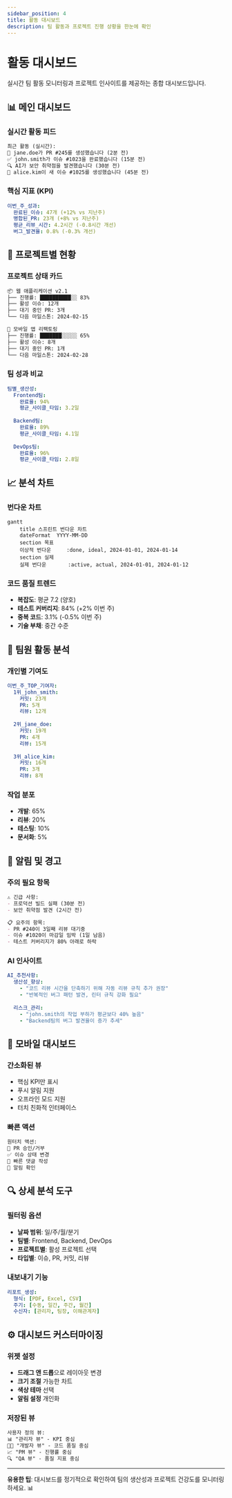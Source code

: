 ```yaml
---
sidebar_position: 4
title: 활동 대시보드
description: 팀 활동과 프로젝트 진행 상황을 한눈에 확인
---
```


# 활동 대시보드

실시간 팀 활동 모니터링과 프로젝트 인사이트를 제공하는 종합 대시보드입니다.

## 📊 메인 대시보드

### 실시간 활동 피드
```markdown
최근 활동 (실시간):
🔄 jane.doe가 PR #245를 생성했습니다 (2분 전)
✅ john.smith가 이슈 #1023을 완료했습니다 (15분 전)
🔍 AI가 보안 취약점을 발견했습니다 (30분 전)
📝 alice.kim이 새 이슈 #1025를 생성했습니다 (45분 전)
```

### 핵심 지표 (KPI)
```yaml
이번_주_성과:
  완료된_이슈: 47개 (+12% vs 지난주)
  병합된_PR: 23개 (+8% vs 지난주)
  평균_리뷰_시간: 4.2시간 (-0.8시간 개선)
  버그_발견율: 0.8% (-0.3% 개선)
```

## 🎯 프로젝트별 현황

### 프로젝트 상태 카드
```markdown
📦 웹 애플리케이션 v2.1
├── 진행률: ██████████░░ 83%
├── 활성 이슈: 12개
├── 대기 중인 PR: 3개
└── 다음 마일스톤: 2024-02-15

🔧 모바일 앱 리팩토링  
├── 진행률: ███████░░░░░ 65%
├── 활성 이슈: 8개
├── 대기 중인 PR: 1개
└── 다음 마일스톤: 2024-02-28
```

### 팀 성과 비교
```yaml
팀별_생산성:
  Frontend팀:
    완료율: 94%
    평균_사이클_타임: 3.2일
    
  Backend팀:
    완료율: 89%
    평균_사이클_타임: 4.1일
    
  DevOps팀:
    완료율: 96%
    평균_사이클_타임: 2.8일
```

## 📈 분석 차트

### 번다운 차트
```mermaid
gantt
    title 스프린트 번다운 차트
    dateFormat  YYYY-MM-DD
    section 목표
    이상적 번다운     :done, ideal, 2024-01-01, 2024-01-14
    section 실제
    실제 번다운       :active, actual, 2024-01-01, 2024-01-12
```

### 코드 품질 트렌드
- **복잡도**: 평균 7.2 (양호)
- **테스트 커버리지**: 84% (+2% 이번 주)
- **중복 코드**: 3.1% (-0.5% 이번 주)
- **기술 부채**: 중간 수준

## 👥 팀원 활동 분석

### 개인별 기여도
```yaml
이번_주_TOP_기여자:
  1위_john_smith:
    커밋: 23개
    PR: 5개
    리뷰: 12개
    
  2위_jane_doe:
    커밋: 19개
    PR: 4개
    리뷰: 15개
    
  3위_alice_kim:
    커밋: 16개
    PR: 3개
    리뷰: 8개
```

### 작업 분포
- **개발**: 65%
- **리뷰**: 20%
- **테스팅**: 10%
- **문서화**: 5%

## 🚨 알림 및 경고

### 주의 필요 항목
```markdown
⚠️ 긴급 사항:
- 프로덕션 빌드 실패 (30분 전)
- 보안 취약점 발견 (2시간 전)

📋 요주의 항목:
- PR #240이 3일째 리뷰 대기중
- 이슈 #1020이 마감일 임박 (1일 남음)
- 테스트 커버리지가 80% 아래로 하락
```

### AI 인사이트
```yaml
AI_추천사항:
  생산성_향상:
    - "코드 리뷰 시간을 단축하기 위해 자동 리뷰 규칙 추가 권장"
    - "반복적인 버그 패턴 발견, 린터 규칙 강화 필요"
    
  리스크_관리:
    - "john.smith의 작업 부하가 평균보다 40% 높음"
    - "Backend팀의 버그 발견율이 증가 추세"
```

## 📱 모바일 대시보드

### 간소화된 뷰
- 핵심 KPI만 표시
- 푸시 알림 지원
- 오프라인 모드 지원
- 터치 친화적 인터페이스

### 빠른 액션
```markdown
원터치 액션:
🔄 PR 승인/거부
✅ 이슈 상태 변경  
📝 빠른 댓글 작성
👀 알림 확인
```

## 🔍 상세 분석 도구

### 필터링 옵션
- **날짜 범위**: 일/주/월/분기
- **팀별**: Frontend, Backend, DevOps
- **프로젝트별**: 활성 프로젝트 선택
- **타입별**: 이슈, PR, 커밋, 리뷰

### 내보내기 기능
```yaml
리포트_생성:
  형식: [PDF, Excel, CSV]
  주기: [수동, 일간, 주간, 월간]
  수신자: [관리자, 팀장, 이해관계자]
```

## ⚙️ 대시보드 커스터마이징

### 위젯 설정
- **드래그 앤 드롭**으로 레이아웃 변경
- **크기 조절** 가능한 차트
- **색상 테마** 선택
- **알림 설정** 개인화

### 저장된 뷰
```markdown
사용자 정의 뷰:
📊 "관리자 뷰" - KPI 중심
👨‍💻 "개발자 뷰" - 코드 품질 중심  
📈 "PM 뷰" - 진행률 중심
🔍 "QA 뷰" - 품질 지표 중심
```

---

**유용한 팁**: 대시보드를 정기적으로 확인하여 팀의 생산성과 프로젝트 건강도를 모니터링하세요. 📊 